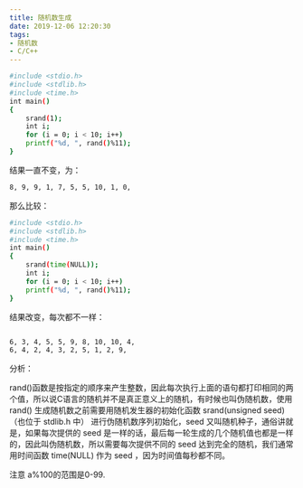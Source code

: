 ```yaml
---
title: 随机数生成
date: 2019-12-06 12:20:30
tags:
- 随机数
- C/C++
---
```


```bash
#include <stdio.h>
#include <stdlib.h>
#include <time.h>
int main()
{
    srand(1);
    int i;
    for (i = 0; i < 10; i++)
    printf("%d, ", rand()%11); 
} 
```
结果一直不变，为：
```bash
8, 9, 9, 1, 7, 5, 5, 10, 1, 0,
```

那么比较：
```bash
#include <stdio.h>
#include <stdlib.h>
#include <time.h>
int main()
{
    srand(time(NULL));
    int i;
    for (i = 0; i < 10; i++)
    printf("%d, ", rand()%11); 
} 
```
结果改变，每次都不一样：
```bash

6, 3, 4, 5, 5, 9, 8, 10, 10, 4,
6, 4, 2, 4, 3, 2, 5, 1, 2, 9,

```

分析：

rand()函数是按指定的顺序来产生整数，因此每次执行上面的语句都打印相同的两个值，所以说C语言的随机并不是真正意义上的随机，有时候也叫伪随机数，使用 rand() 生成随机数之前需要用随机发生器的初始化函数 srand(unsigned seed)（也位于 stdlib.h 中） 进行伪随机数序列初始化，seed 又叫随机种子，通俗讲就是，如果每次提供的 seed 是一样的话，最后每一轮生成的几个随机值也都是一样的，因此叫伪随机数，所以需要每次提供不同的 seed 达到完全的随机，我们通常用时间函数 time(NULL) 作为 seed ，因为时间值每秒都不同。

注意 a%100的范围是0-99.
